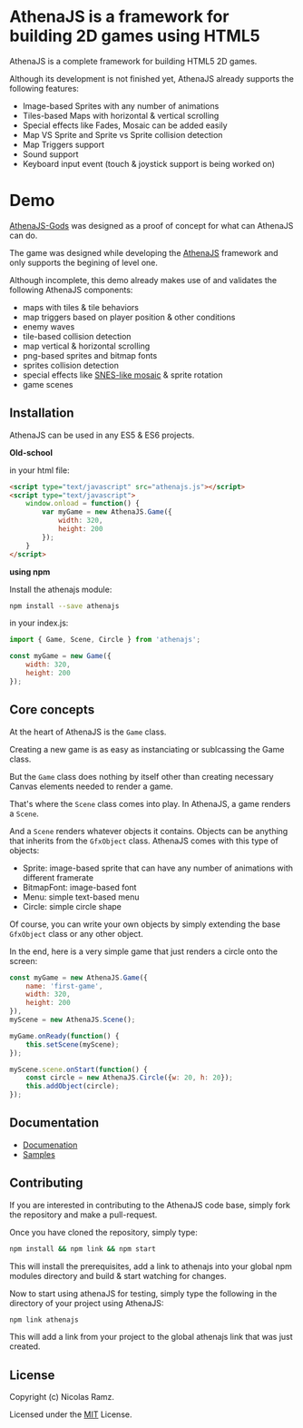 # AthenaJS is a framework for building 2D games using HTML5

AthenaJS is a complete framework for building HTML5 2D games.

Although its development is not finished yet, AthenaJS already supports the following features:

 - Image-based Sprites with any number of animations
 - Tiles-based Maps with horizontal & vertical scrolling
 - Special effects like Fades, Mosaic can be added easily
 - Map VS Sprite and Sprite vs Sprite collision detection
 - Map Triggers support
 - Sound support
 - Keyboard input event (touch & joystick support is being worked on)

# Demo

[AthenaJS-Gods](https://athenajs.github.io/athenajs-gods/) was designed as a proof of concept for what can AthenaJS can do.

The game was designed while developing the [AthenaJS](https://github.com/AthenaJS/athenajs) framework and only supports the begining of level one.

Although incomplete, this demo already makes use of and validates the following AthenaJS components:

 - maps with tiles & tile behaviors
 - map triggers based on player position & other conditions
 - enemy waves
 - tile-based collision detection
 - map vertical & horizontal scrolling
 - png-based sprites and bitmap fonts
 - sprites collision detection
 - special effects like [SNES-like mosaic](https://github.com/warpdesign/jquery-mosaic) & sprite rotation
 - game scenes

## Installation

AthenaJS can be used in any ES5 & ES6 projects.

**Old-school**

in your html file:
````html
<script type="text/javascript" src="athenajs.js"></script>
<script type="text/javascript">
    window.onload = function() {
        var myGame = new AthenaJS.Game({
            width: 320,
            height: 200
        });
    }
</script>
````

**using npm**

Install the athenajs module:
````bash
npm install --save athenajs
````

in your index.js:
````javascript
import { Game, Scene, Circle } from 'athenajs';

const myGame = new Game({
    width: 320,
    height: 200
});
````

## Core concepts

At the heart of AthenaJS is the `Game` class.

Creating a new game is as easy as instanciating or sublcassing the Game class.

But the `Game` class does nothing by itself other than creating necessary Canvas elements needed to render a game.

That's where the `Scene` class comes into play. In AthenaJS, a game renders a `Scene`.

And a `Scene` renders whatever objects it contains. Objects can be anything that inherits from the `GfxObject` class. AthenaJS comes with this type of objects:

 - Sprite: image-based sprite that can have any number of animations with different framerate
 - BitmapFont: image-based font
 - Menu: simple text-based menu
 - Circle: simple circle shape

Of course, you can write your own objects by simply extending the base `GfxObject` class or any other object.

In the end, here is a very simple game that just renders a circle onto the screen:

````javascript
const myGame = new AthenaJS.Game({
    name: 'first-game',
    width: 320,
    height: 200
}),
myScene = new AthenaJS.Scene();

myGame.onReady(function() {
    this.setScene(myScene);
});

myScene.scene.onStart(function() {
    const circle = new AthenaJS.Circle({w: 20, h: 20});
    this.addObject(circle);
});
````

## Documentation

- [Documenation](https://athenajs.github.io/athenajs-documentation/)
- [Samples](https://github.com/AthenaJS/athenajs-samples)

## Contributing

If you are interested in contributing to the AthenaJS code base, simply fork the repository and make a pull-request.

Once you have cloned the repository, simply type:

````bash
npm install && npm link && npm start
````

This will install the prerequisites, add a link to athenajs into your global npm modules directory and build & start watching for changes.

Now to start using athenaJS for testing, simply type the following in the directory of your project using AthenaJS:

````bash
npm link athenajs
````

This will add a link from your project to the global athenajs link that was just created.

## License

Copyright (c) Nicolas Ramz.

Licensed under the [MIT](LICENSE) License.
